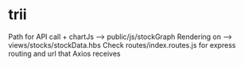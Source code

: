# trii
 Path for API call + chartJs --> public/js/stockGraph
 Rendering on --> views/stocks/stockData.hbs
 Check routes/index.routes.js for express routing and url that Axios receives